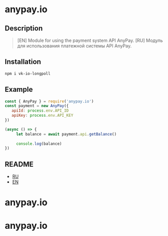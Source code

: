 # anypay.io

## Description
>[EN] Module for using the payment system API AnyPay.
>[RU] Модуль для использования платежной системы API AnyPay.

## Installation
```bash
npm i vk-io-longpoll
```

## Example
```js
const { AnyPay } = require('anypay.io')
const payment = new AnyPay({
   apiId: process.env.API_ID
   apiKey: process.env.API_KEY
})

(async () => {
     let balance = await payment.api.getBalance()
    
     console.log(balance)
})
```

## README
   * [RU](src/docs/ru/README.md)
   * [EN](src/docs/en/README.md)
# anypay.io
# anypay.io
